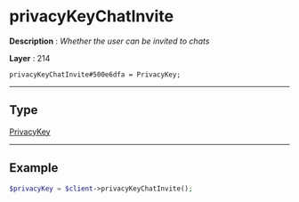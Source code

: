 # privacyKeyChatInvite

**Description** : *Whether the user can be invited to chats*

**Layer** : 214

```tl
privacyKeyChatInvite#500e6dfa = PrivacyKey;
```

---

## Type

[PrivacyKey](type/PrivacyKey)

---

## Example

```php
$privacyKey = $client->privacyKeyChatInvite();
```
